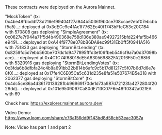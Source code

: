 These contracts were deployed on the Aurora Mainnet. 

"MockToken" (tx: 0x4be48fbbddf73d216e199404f27a944b5036f9b0ce708ccae2ebf07ebcbbf5a5)...: deployed at 0x3dECe9c4fAc1f7762Ec40f1743bFfcC53e20C184 with 570808 gas
deploying "SimpleAgreement" (tx: 0x0627e7f944a71f5d4b490368e758d136e380ae94927215bfd224faf5b466e949)...: deployed at 0xA44f9778e078bB6DA8ec99f31Eb0ff5f0941A516 with 751833 gas
deploying "StormBitLending" (tx: 0x8259fc5d7ebb560be707dc1d9477995fffd3e106fbeb549cf9a7a0d37098bace)...: deployed at 0x4C1C74f68018dE5A830569882FA2016F50c268f6 with 5320916 gas
deploying "StormBitLendingVotes" (tx: 0x3fda6b8dfbfa24c4b8a691bb22b814b6afc9c5b17d81217c5f07b6d7d6e7e8f0)...: deployed at 0x17fe4C6E05Ca5c631d235e8fa51e507674B5e318 with 2062377 gas
deploying "StormBitCore" (tx: 0x4dc5ce86a4d36170136281bb96969170de1d73a987d72123fa4272804f2028dd)...: deployed at 0x101e9509097Ca80dE713C07F6e48ff0342a02fEA with 69

Check here: https://explorer.mainnet.aurora.dev/


Video Demo: https://www.loom.com/share/c76a156dd9f143bd8d58cb53eac3057a

Note: Video has part 1 and part 2
